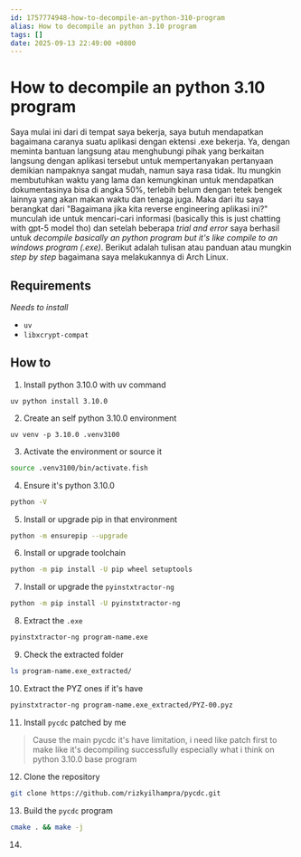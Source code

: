 ```yaml
---
id: 1757774948-how-to-decompile-an-python-310-program
alias: How to decompile an python 3.10 program
tags: []
date: 2025-09-13 22:49:00 +0800
---
```

# How to decompile an python 3.10 program

Saya mulai ini dari di tempat saya bekerja, saya butuh mendapatkan bagaimana caranya suatu aplikasi dengan ektensi .exe bekerja. Ya, dengan meminta bantuan langsung atau menghubungi pihak yang berkaitan langsung dengan aplikasi tersebut untuk mempertanyakan pertanyaan demikian nampaknya sangat mudah, namun saya rasa tidak. Itu mungkin membutuhkan waktu yang lama dan kemungkinan untuk mendapatkan dokumentasinya bisa di angka 50%, terlebih belum dengan tetek bengek lainnya yang akan makan waktu dan tenaga juga. Maka dari itu saya berangkat dari "Bagaimana jika kita reverse engineering aplikasi ini?" munculah ide untuk mencari-cari informasi (basically this is just chatting with gpt-5 model tho) dan setelah beberapa *trial and error* saya berhasil untuk *decompile basically an python program but it's like compile to an windows program (.exe)*. Berikut adalah tulisan atau panduan atau mungkin *step by step* bagaimana saya melakukannya di Arch Linux.
## Requirements
*Needs to install*
- `uv`
- `libxcrypt-compat`

## How to 
1. Install python 3.10.0 with uv command

```
uv python install 3.10.0
```

2.  Create an self python 3.10.0 environment  

```
uv venv -p 3.10.0 .venv3100
```

3. Activate the environment or source it

```bash
source .venv3100/bin/activate.fish
```

4.  Ensure it's python 3.10.0

```bash
python -V
```

5. Install or upgrade pip in that environment

```bash
python -m ensurepip --upgrade
```

6. Install or upgrade toolchain

```bash
python -m pip install -U pip wheel setuptools
```

7. Install or upgrade the `pyinstxtractor-ng` 

```bash
python -m pip install -U pyinstxtractor-ng
````

8. Extract the `.exe`

```bash
pyinstxtractor-ng program-name.exe
```

9. Check the extracted folder

```bash
ls program-name.exe_extracted/
```

10. Extract the PYZ ones if it's have

```bash
pyinstxtractor-ng program-name.exe_extracted/PYZ-00.pyz
```

11. Install `pycdc` patched by me 

> Cause the main pycdc it's have limitation, i need like patch first to make like it's decompiling successfully especially what i think on python 3.10.0 base program 

12. Clone the repository
   
   ```bash
   git clone https://github.com/rizkyilhampra/pycdc.git
   ```
   
13.  Build the `pycdc` program
   
   ```bash
   cmake . && make -j
   ```

   14.   